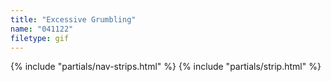```yaml
---
title: "Excessive Grumbling"
name: "041122"
filetype: gif
---
```


{% include "partials/nav-strips.html" %}
{% include "partials/strip.html" %}
